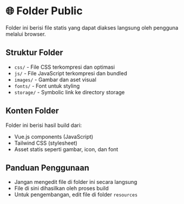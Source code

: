 # 🌐 Folder Public

Folder ini berisi file statis yang dapat diakses langsung oleh pengguna melalui browser.

## Struktur Folder

- `css/` - File CSS terkompresi dan optimasi
- `js/` - File JavaScript terkompresi dan bundled
- `images/` - Gambar dan aset visual
- `fonts/` - Font untuk styling
- `storage/` - Symbolic link ke directory storage

## Konten Folder

Folder ini berisi hasil build dari:
- Vue.js components (JavaScript)
- Tailwind CSS (stylesheet)
- Asset statis seperti gambar, icon, dan font

## Panduan Penggunaan

- Jangan mengedit file di folder ini secara langsung
- File di sini dihasilkan oleh proses build
- Untuk pengembangan, edit file di folder `resources` 